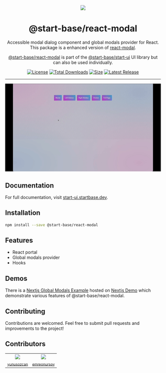 <p align="center">
  <a href="https://startbase.dev" target="_blank">
    <img src="https://startbase.dev/apple-touch-icon.png" width="60px;" style="padding-top: 60px" />
  </a>
</p>

<h1 align="center">@start-base/react-modal</h1>

<p align="center">
Accessible modal dialog component and global modals provider for React. This package is a enhanced version of <a href="https://github.com/reactjs/react-modal/">react-modal</a>.

</p>
<p align="center">
<a href="https://www.npmjs.com/package/@start-base/react-modal">@start-base/react-modal</a> is part of the <a href="https://www.npmjs.com/package/@start-base/start-ui">@start-base/start-ui</a> UI library but can also be used individually.
</p>

<p align="center">
    <a href="https://github.com/startbase-dev/react-modal/blob/main/LICENSE"><img src="https://img.shields.io/npm/l/%40start-base%2Freact-modal" alt="License"></a>
    <a href="https://www.npmjs.com/package/@start-base/react-modal"><img src="https://img.shields.io/npm/dt/%40start-base/react-modal" alt="Total Downloads"></a>
    <a href="https://www.npmjs.com/package/@start-base/react-modal"><img src="https://img.shields.io/bundlephobia/minzip/%40start-base%2Freact-modal" alt="Size"></a>
    <a href="https://www.npmjs.com/package/@start-base/react-modal"><img src="https://img.shields.io/npm/v/%40start-base%2Freact-modal" alt="Latest Release"></a>
</p>

---
<p align="center">
<img src="modals.gif" alt="Latest Release">
</p>

## Documentation
For full documentation, visit [start-ui.startbase.dev](https://start-ui.startbase.dev/docs/overlayComponents/modal).

## Installation
```bash title="Terminal"
npm install --save @start-base/react-modal
```

## Features
- React portal
- Global modals provider
- Hooks

## Demos
There is a [Nextjs Global Modals Example](/examples/nextjs) hosted on [Nextjs Demo](https://react-modal-tau.vercel.app/) which
demonstrate various features of @start-base/react-modal.

## Contributing
Contributions are welcomed. Feel free to submit pull requests and improvements to the project!

## Contributors

<table>
  <tr>
    <td align="center">
      <img src="https://github.com/yunusozcan.png" width="60px;" /><br />
      <sub><a href="https://github.com/yunusozcan">yunusozcan</a></sub>
    </td>
    <td align="center">
      <img src="https://github.com/emreonursoy.png" width="60px;" /><br />
      <sub><a href="https://github.com/emreonursoy">emreonursoy</a></sub>
    </td>
  </tr>
</table>